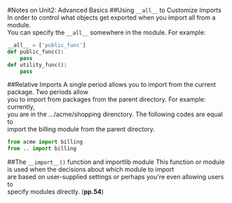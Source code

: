 #Notes on Unit2: Advanced Basics
##Using ```__all__``` to Customize Imports
In order to control what objects get exported when you import all from a module.   
You can specify the ```__all__``` somewhere in the module. For example:
```python
__all__ = ['public_func']  
def public_func():
    pass
def utility_func():
    pass
```

##Relative Imports
A single period allows you to import from the current package. Two periods allow  
you to import from packages from the parent directory. For example: currently,  
you are in the .../acme/shopping direnctory. The following codes are equal to  
import the billing module from the parent directory.
```python  
from acme import billing
from .. import billing
```
##The ```__import__()``` function and importlib module
This function or module is used when the decisions about which module to import  
are based on user-supplied settings or perhaps you're even allowing users to   
specify modules directly. (**pp.54**)
